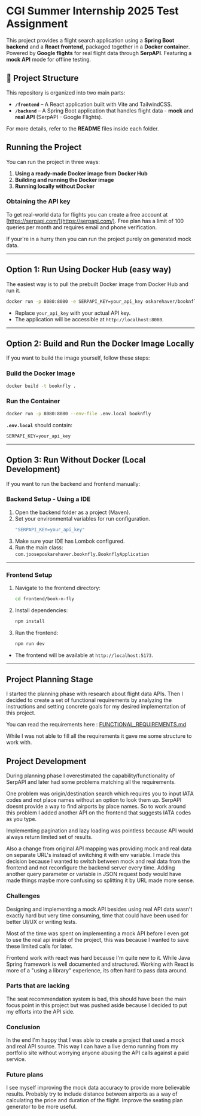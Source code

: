 # CGI Summer Internship 2025 Test Assignment

This project provides a flight search application using a **Spring Boot backend** and a **React frontend**, packaged together in a **Docker container**. Powered by **Google flights** for real flight data through **SerpAPI**. Featuring a **mock API** mode for offline testing.

## **📂 Project Structure**  
This repository is organized into two main parts:  
- **`/frontend`** – A React application built with Vite and TailwindCSS.  
- **`/backend`** – A Spring Boot application that handles flight data - **mock** and **real API** (SerpAPI - Google Flights).  

For more details, refer to the **README** files inside each folder.

## **Running the Project**  

You can run the project in three ways:  
1. **Using a ready-made Docker image from Docker Hub**  
2. **Building and running the Docker image**  
3. **Running locally without Docker** 

### **Obtaining the API key**

To get real-world data for flights you can create a free account at [https://serpapi.com/](https://serpapi.com/). Free plan has a limit of 100 queries per month and requires email and phone verification.

If your're in a hurry then you can run the project purely on generated mock data.

---

## **Option 1: Run Using Docker Hub (easy way)**  

The easiest way is to pull the prebuilt Docker image from Docker Hub and run it.  

```sh
docker run -p 8080:8080 -e SERPAPI_KEY=your_api_key oskarehaver/booknfly
```

- Replace `your_api_key` with your actual API key.  
- The application will be accessible at `http://localhost:8080`.  

---

## **Option 2: Build and Run the Docker Image Locally**  

If you want to build the image yourself, follow these steps:  

### **Build the Docker Image**  
```sh
docker build -t booknfly .
```

### **Run the Container**  
```sh
docker run -p 8080:8080 --env-file .env.local booknfly
```
**`.env.local`** should contain:  
```
SERPAPI_KEY=your_api_key
```

---

## **Option 3: Run Without Docker (Local Development)**  

If you want to run the backend and frontend manually:  

### **Backend Setup - Using a IDE**  
1. Open the backend folder as a project (Maven).
2. Set your environmental variables for run configuration.
   ```sh
   "SERPAPI_KEY=your_api_key"
   ```
3. Make sure your IDE has Lombok configured.
4. Run the main class: `com.jooseposkarehaver.booknfly.BooknflyApplication`

---

### **Frontend Setup**  
1. Navigate to the frontend directory:  
   ```sh
   cd frontend/book-n-fly
   ```
2. Install dependencies:  
   ```sh
   npm install
   ```
3. Run the frontend:  
   ```sh
   npm run dev
   ```
- The frontend will be available at `http://localhost:5173`.  

---


## Project Planning Stage
I started the planning phase with research about flight data APIs. Then I decided to create a set of functional requirements by analyzing the instructions and setting concrete goals for my desired implementation of this project.

You can read the requirements here : [FUNCTIONAL_REQUIREMENTS.md](FUNCTIONAL_REQUIREMENTS.md)

While I was not able to fill all the requirements it gave me some structure to work with.

## Project Development

During planning phase I overestimated the capability/functionality of SerpAPI and later had some problems matching all the requirements.

One problem was origin/destination search which requires you to input IATA codes and not place names without an option to look them up. SerpAPI doesnt provide a way to find airports by place names. So to work around this problem I added another API on the frontend that suggests IATA codes as you type.

Implementing pagination and lazy loading was pointless because API would always return limited set of results.

Also a change from original API mapping was providing mock and real data on separate URL's instead of switching it with env variable. I made this decision because I wanted to switch between mock and real data from the frontend and not reconfigure the backend server every time. Adding another query parameter or variable in JSON request body would have made things maybe more confusing so splitting it by URL made more sense.

### Challenges
Designing and implementing a mock API besides using real API data wasn't exactly hard but very time consuming, time that could have been used for better UI/UX or writing tests. 

Most of the time was spent on implementing a mock API before I even got to use the real api inside of the project, this was because I wanted to save these limited calls for later.

Frontend work with react was hard because I'm quite new to it. While Java Spring framework is well documented and structured. Working with React is more of a "using a library" experience, its often hard to pass data around.

### Parts that are lacking
The seat recommendation system is bad, this should have been the main focus point in this project but was pushed aside because I decided to put my efforts into the API side.

### Conclusion
In the end I'm happy that I was able to create a project that used a mock and real API source. This way I can have a live demo running from my portfolio site without worrying anyone abusing the API calls against a paid service.

### Future plans
I see myself improving the mock data accuracy to provide more believable results. Probably try to include distance between airports as a way of calculating the price and duration of the flight. Improve the seating plan generator to be more useful.
